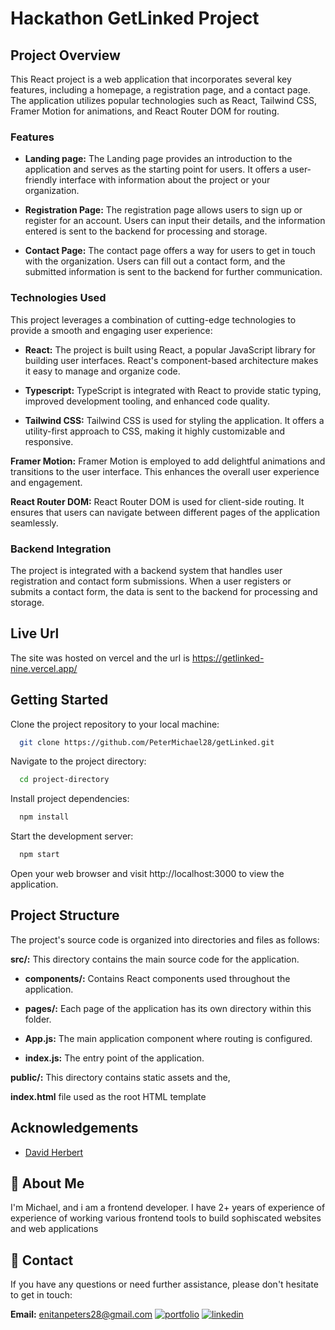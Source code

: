 
# Hackathon GetLinked Project

## Project Overview
This React project is a web application that incorporates several key features, including a homepage, a registration page, and a contact page. The application utilizes popular technologies such as React, Tailwind CSS, Framer Motion for animations, and React Router DOM for routing.

### Features

- **Landing page:** The Landing page provides an introduction to the application and serves as the starting point for users. It offers a user-friendly interface with information about the project or your organization.

- **Registration Page:** The registration page allows users to sign up or register for an account. Users can input their details, and the information entered is sent to the backend for processing and storage.

- **Contact Page:** The contact page offers a way for users to get in touch with the organization. Users can fill out a contact form, and the submitted information is sent to the backend for further communication.

### Technologies Used
This project leverages a combination of cutting-edge technologies to provide a smooth and engaging user experience:

- **React:** The project is built using React, a popular JavaScript library for building user interfaces. React's component-based architecture makes it easy to manage and organize code.

- **Typescript:** TypeScript is integrated with React to provide static typing, improved development tooling, and enhanced code quality.

- **Tailwind CSS:** Tailwind CSS is used for styling the application. It offers a utility-first approach to CSS, making it highly customizable and responsive.

**Framer Motion:** Framer Motion is employed to add delightful animations and transitions to the user interface. This enhances the overall user experience and engagement.

**React Router DOM:** React Router DOM is used for client-side routing. It ensures that users can navigate between different pages of the application seamlessly.

### Backend Integration
The project is integrated with a backend system that handles user registration and contact form submissions. When a user registers or submits a contact form, the data is sent to the backend for processing and storage.



## Live Url

The site was hosted on vercel and the url is https://getlinked-nine.vercel.app/
## Getting Started

Clone the project repository to your local machine:
```bash
  git clone https://github.com/PeterMichael28/getLinked.git
```

Navigate to the project directory:
```bash
  cd project-directory
```


 Install project dependencies:
```bash
  npm install
```
Start the development server:
```bash
  npm start
```

Open your web browser and visit http://localhost:3000 to view the application.


## Project Structure

The project's source code is organized into directories and files as follows:

**src/:** This directory contains the main source code for the application.

- **components/:** Contains React components used throughout the application.

- **pages/:** Each page of the application has its own directory within this folder.

- **App.js:** The main application component where routing is configured.

- **index.js:** The entry point of the application.

**public/:** This directory contains static assets and the,

**index.html** file used as the root HTML template
## Acknowledgements

 - [David Herbert](https://x.com/DaveyHert?t=H_r6Vdilk8EmibRZui8FPg&s=09)



## 🚀 About Me
I'm Michael, and i am a frontend developer. I have 2+ years of experience of experience of working various frontend tools to build sophiscated websites and web applications


## 🔗 Contact

If you have any questions or need further assistance, please don't hesitate to get in touch:

**Email:** enitanpeters28@gmail.com
[![portfolio](https://img.shields.io/badge/my_portfolio-000?style=for-the-badge&logo=ko-fi&logoColor=white)](http://michaelpeter.vercel.app/)
[![linkedin](https://img.shields.io/badge/linkedin-0A66C2?style=for-the-badge&logo=linkedin&logoColor=white)](https://www.linkedin.com/in/michael-peter-41800a239)


